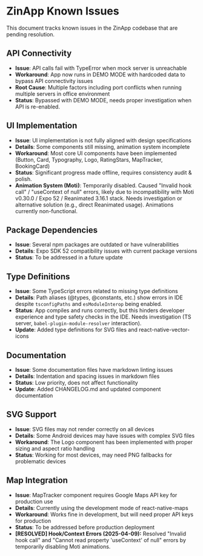 # ZinApp Known Issues

This document tracks known issues in the ZinApp codebase that are pending resolution.

## API Connectivity

- **Issue**: API calls fail with TypeError when mock server is unreachable
- **Workaround**: App now runs in DEMO MODE with hardcoded data to bypass API connectivity issues
- **Root Cause**: Multiple factors including port conflicts when running multiple servers in office environment
- **Status**: Bypassed with DEMO MODE, needs proper investigation when API is re-enabled.

## UI Implementation

- **Issue**: UI implementation is not fully aligned with design specifications
- **Details**: Some components still missing, animation system incomplete
- **Workaround**: Most core UI components have been implemented (Button, Card, Typography, Logo, RatingStars, MapTracker, BookingCard)
- **Status**: Significant progress made offline, requires consistency audit & polish.
- **Animation System (Moti)**: Temporarily disabled. Caused "Invalid hook call" / "useContext of null" errors, likely due to incompatibility with Moti v0.30.0 / Expo 52 / Reanimated 3.16.1 stack. Needs investigation or alternative solution (e.g., direct Reanimated usage). Animations currently non-functional.

## Package Dependencies

- **Issue**: Several npm packages are outdated or have vulnerabilities
- **Details**: Expo SDK 52 compatibility issues with current package versions
- **Status**: To be addressed in a future update

## Type Definitions

- **Issue**: Some TypeScript errors related to missing type definitions
- **Details**: Path aliases (@types, @constants, etc.) show errors in IDE despite `tsconfigPaths` and `esModuleInterop` being enabled.
- **Status**: App compiles and runs correctly, but this hinders developer experience and type safety checks in the IDE. Needs investigation (TS server, `babel-plugin-module-resolver` interaction).
- **Update**: Added type definitions for SVG files and react-native-vector-icons

## Documentation

- **Issue**: Some documentation files have markdown linting issues
- **Details**: Indentation and spacing issues in markdown files
- **Status**: Low priority, does not affect functionality
- **Update**: Added CHANGELOG.md and updated component documentation

## SVG Support

- **Issue**: SVG files may not render correctly on all devices
- **Details**: Some Android devices may have issues with complex SVG files
- **Workaround**: The Logo component has been implemented with proper sizing and aspect ratio handling
- **Status**: Working for most devices, may need PNG fallbacks for problematic devices

## Map Integration

- **Issue**: MapTracker component requires Google Maps API key for production use
- **Details**: Currently using the development mode of react-native-maps
- **Workaround**: Works fine in development, but will need proper API keys for production
- **Status**: To be addressed before production deployment
- **[RESOLVED] Hook/Context Errors (2025-04-09):** Resolved "Invalid hook call" and "Cannot read property 'useContext' of null" errors by temporarily disabling Moti animations.
